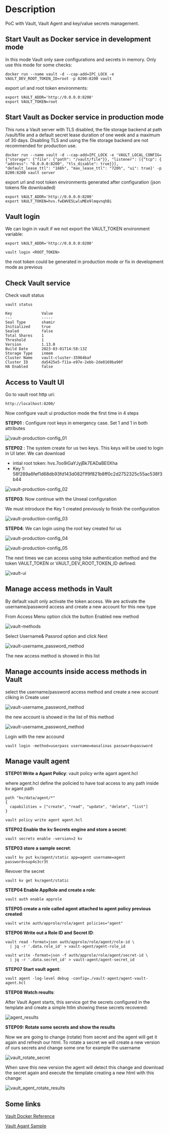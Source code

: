 # Description
PoC with Vault, Vault Agent and key/value secrets management.

## Start Vault as Docker service in development mode

In this mode Vault only save configurations and secrets in memory. Only use this mode for some checks:

```
docker run --name vault -d --cap-add=IPC_LOCK -e VAULT_DEV_ROOT_TOKEN_ID=root -p 8200:8200 vault
```

export url and root token environments:

```
export VAULT_ADDR='http://0.0.0.0:8200'
export VAULT_TOKEN=root
```

## Start Vault as Docker service in production mode

This runs a Vault server with TLS disabled, the file storage backend at path /vault/file and a default secret lease duration of one week and a maximum of 30 days. Disabling TLS and using the file storage backend are not recommended for production use.

```
docker run --name vault -d --cap-add=IPC_LOCK -e 'VAULT_LOCAL_CONFIG={"storage": {"file": {"path": "/vault/file"}}, "listener": [{"tcp": { "address": "0.0.0.0:8200", "tls_disable": true}}], "default_lease_ttl": "168h", "max_lease_ttl": "720h", "ui": true}' -p 8200:8200 vault server
```

export url and root token environments generated after configuration (json tokens file downloaded)

```
export VAULT_ADDR='http://0.0.0.0:8200'
export VAULT_TOKEN=hvs.fwEWVE5LwluMEe9lmqvnqhBi
```

## Vault login

We can login in vault if we not export the VAULT_TOKEN environment variable:

```
export VAULT_ADDR='http://0.0.0.0:8200'

vault login <ROOT_TOKEN>
```

the root token could be generated in production mode or fix in development mode as previous

## Check Vault service

Check vault status

```
vault status

Key             Value
---             -----
Seal Type       shamir
Initialized     true
Sealed          false
Total Shares    1
Threshold       1
Version         1.13.0
Build Date      2023-03-01T14:58:13Z
Storage Type    inmem
Cluster Name    vault-cluster-35964baf
Cluster ID      da5425e5-f11a-e97e-2ebb-2de0169ba90f
HA Enabled      false
```

## Access to Vault UI

Go to vault root http uri:
```
http://localhost:8200/
```

Now configure vault ui production mode the first time in 4 steps

**STEP01** : Configure root keys in emergency case. Set 1 and 1 in both attributes

![vault-production-config_01](captures/vault_production_config_ste01.png)

**STEP02** : The system create for us two keys. This keys will be used to login in UI later. We can download

- intial root token: hvs.7oo9iGaYJyjBk7EADaBE0Xha
- Key 1: 58f289a6fef1d68db93fd143d082f1f9f821b8ff0c2d2752325c55ac538f3b44

![vault-production-config_02](captures/vault_production_config_ste02.png)

**STEP03**: Now continue with the Unseal configuration

We must introduce the Key 1 created previously to finish the configuration

![vault-production-config_03](captures/vault_production_config_ste03.png)

**STEP04**: We can login using the root key created for us

![vault-production-config_04](captures/vault_production_config_ste04.png)

![vault-production-config_05](captures/vault_production_config_ste05.png)

The next times we can access using toke authentication method and the token VAULT_TOKEN or VAULT_DEV_ROOT_TOKEN_ID defined:

![vault-ui](captures/vault_ui.png)

## Manage access methods in Vault

By default vault only activate the token access. We are activate the username/password access and create a new account for this new type

From Access Menu option click the button Enabled new method

![vault-methods](captures/vault_methods.png)

Select Username& Passrod option and click Next

![vault-username_password_method](captures/vault_username_password_method.png)

The new access method is showed in this list

## Manage accounts inside access methods in Vault

select the username/password access method and create a new account cliking in Create user

![vault-username_password_method](captures/userna_password_credentials.png)

the new account is showed in the list of this method

![vault-username_password_method](captures/username_password_account.png)

Login with the new accound

```
vault login -method=userpass username=masalinas password=password
```

## Manage vault agent

**STEP01 Write a Agant Policy**:
vault policy write agant agent.hcl

where agent.hcl define the policied to have toal access to any path inside kv agant path

```
path "kv/data/agent/*"
{
  capabilities = ["create", "read", "update", "delete", "list"]
}

vault policy write agent agent.hcl
```

**STEP02 Enable the kv Secrets engine and store a secret**:

```
vault secrets enable -version=2 kv
```

**STEP03 store a sample secret**:

```
vault kv put kv/agent/static app=agent username=agent password=sup4s3cr3t
```

Revover the secret

```
vault kv get kv/agent/static
```

**STEP04 Enable AppRole and create a role**:

```
vault auth enable approle
```

**STEP05 create a role called agent attached to agent policy previous created**:

```
vault write auth/approle/role/agent policies="agent"
```


**STEP06 Write out a Role ID and Secret ID**:

```
vault read -format=json auth/approle/role/agent/role-id \
  | jq -r '.data.role_id' > vault-agent/agent-role_id

vault write -format=json -f auth/approle/role/agent/secret-id \
  | jq -r '.data.secret_id' > vault-agent/agent-secret_id
```

**STEP07 Start vault agent**:

```
vault agent -log-level debug -config=./vault-agent/agent-vault-agent.hcl
```

**STEP08 Watch results**:

After Vault Agent starts, this service got the secrets configured in the template and create a simple htlm showing these secrets recovered:

![agent_results](captures/agent_result.png)

**STEP09: Rotate some secrets and show the results**

Now we are going to change (rotate) from secret and the agent will get it again and refresh our html. To rotate a secret we will create a new version of ours secrets and change some one for example the username

![vault_rotate_secret](captures/vault_rotate_secret.png)

When save this new version the agent will detect this change and download the secret again and execute the template creating a new html with this change:

![vault_agent_rotate_results](captures/vault_agent_rotate_results.png)

## Some links

[Vault Docker Reference](https://hub.docker.com/_/vault)

[Vault Agant Sample](https://sleeplessbeastie.eu/2022/10/17/how-to-install-vault-agent)